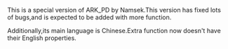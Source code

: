 This is a special version of ARK_PD by Namsek.This version has fixed lots of bugs,and is expected to be added with more function.

Additionally,its main language is Chinese.Extra function now doesn't have their English properties.
